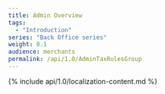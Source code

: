 ```yaml
---
title: Admin Overview
tags:
  - "Introduction"
series: "Back Office series"
weight: 0.1
audience: merchants
permalink: /api/1.0/AdminTaxRulesGroup
---
```

{% include api/1.0/localization-content.md %}
